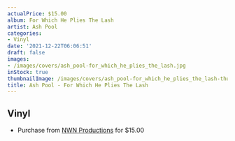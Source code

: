 ```yaml
---
actualPrice: $15.00
album: For Which He Plies The Lash
artist: Ash Pool
categories:
- Vinyl
date: '2021-12-22T06:06:51'
draft: false
images:
- /images/covers/ash_pool-for_which_he_plies_the_lash.jpg
inStock: true
thumbnailImage: /images/covers/ash_pool-for_which_he_plies_the_lash-thumb.jpg
title: Ash Pool - For Which He Plies The Lash
---
```


## Vinyl
* Purchase from [NWN Productions](http://shop.nwnprod.com/index.php?route=product/product&path=75&product_id=19756&sort=pd.name&order=ASC) for $15.00

